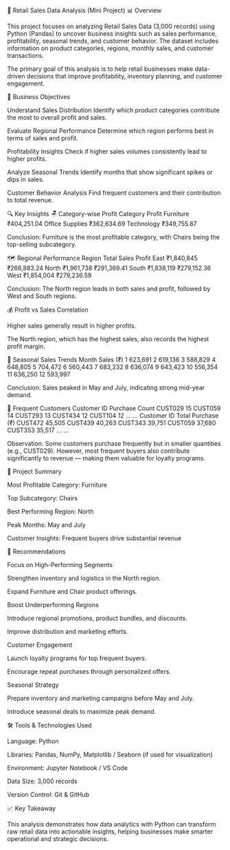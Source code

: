 🛒 Retail Sales Data Analysis (Mini Project)
📊 Overview

This project focuses on analyzing Retail Sales Data (3,000 records) using Python (Pandas) to uncover business insights such as sales performance, profitability, seasonal trends, and customer behavior. The dataset includes information on product categories, regions, monthly sales, and customer transactions.

The primary goal of this analysis is to help retail businesses make data-driven decisions that improve profitability, inventory planning, and customer engagement.

🧠 Business Objectives

Understand Sales Distribution
Identify which product categories contribute the most to overall profit and sales.

Evaluate Regional Performance
Determine which region performs best in terms of sales and profit.

Profitability Insights
Check if higher sales volumes consistently lead to higher profits.

Analyze Seasonal Trends
Identify months that show significant spikes or dips in sales.

Customer Behavior Analysis
Find frequent customers and their contribution to total revenue.

🔍 Key Insights
🪑 Category-wise Profit
Category	Profit
Furniture	₹404,251.04
Office Supplies	₹362,634.69
Technology	₹349,755.87

Conclusion: Furniture is the most profitable category, with Chairs being the top-selling subcategory.

🗺️ Regional Performance
Region	Total Sales	Profit
East	₹1,840,845	₹266,883.24
North	₹1,961,738	₹291,369.41
South	₹1,838,119	₹279,152.36
West	₹1,854,004	₹279,236.59

Conclusion: The North region leads in both sales and profit, followed by West and South regions.

💰 Profit vs Sales Correlation

Higher sales generally result in higher profits.

The North region, which has the highest sales, also records the highest profit margin.

📅 Seasonal Sales Trends
Month	Sales (₹)
1	623,691
2	619,136
3	588,829
4	648,805
5	704,472
6	560,443
7	683,232
8	636,074
9	643,423
10	556,354
11	636,250
12	593,997

Conclusion: Sales peaked in May and July, indicating strong mid-year demand.

👥 Frequent Customers
Customer ID	Purchase Count
CUST029	15
CUST059	14
CUST293	13
CUST434	12
CUST104	12
...	...
Customer ID	Total Purchase (₹)
CUST472	45,505
CUST439	40,263
CUST343	39,751
CUST059	37,680
CUST353	35,517
...	...

Observation: Some customers purchase frequently but in smaller quantities (e.g., CUST029). However, most frequent buyers also contribute significantly to revenue — making them valuable for loyalty programs.

🧾 Project Summary

Most Profitable Category: Furniture

Top Subcategory: Chairs

Best Performing Region: North

Peak Months: May and July

Customer Insights: Frequent buyers drive substantial revenue

🚀 Recommendations

Focus on High-Performing Segments

Strengthen inventory and logistics in the North region.

Expand Furniture and Chair product offerings.

Boost Underperforming Regions

Introduce regional promotions, product bundles, and discounts.

Improve distribution and marketing efforts.

Customer Engagement

Launch loyalty programs for top frequent buyers.

Encourage repeat purchases through personalized offers.

Seasonal Strategy

Prepare inventory and marketing campaigns before May and July.

Introduce seasonal deals to maximize peak demand.

🛠️ Tools & Technologies Used

Language: Python

Libraries: Pandas, NumPy, Matplotlib / Seaborn (if used for visualization)

Environment: Jupyter Notebook / VS Code

Data Size: 3,000 records

Version Control: Git & GitHub

📈 Key Takeaway

This analysis demonstrates how data analytics with Python can transform raw retail data into actionable insights, helping businesses make smarter operational and strategic decisions.
